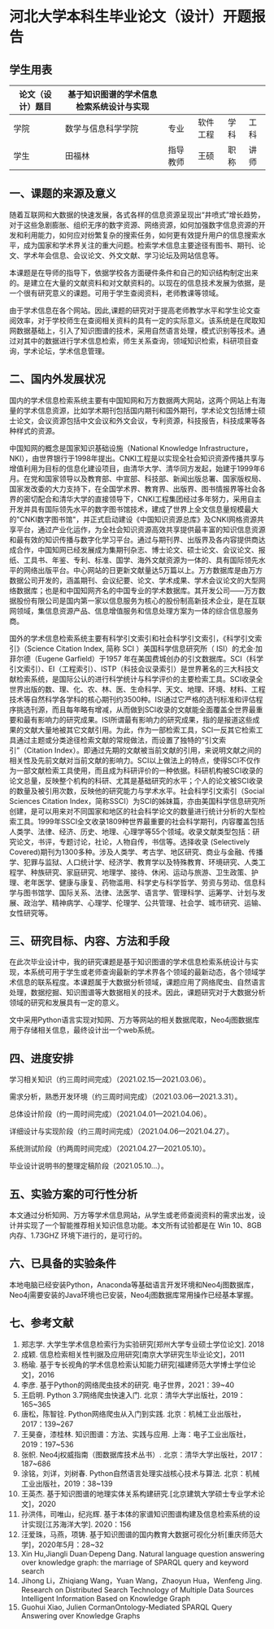 # 河北大学本科生毕业论文（设计）开题报告

## 学生用表

| 论文（设计）题目 | 基于知识图谱的学术信息检索系统设计与实现 |          |          |      |      |
| ---------------- | ---------------------------------------- | -------- | -------- | ---- | ---- |
| 学院             | 数学与信息科学学院                       | 专业     | 软件工程 | 学科 | 工科 |
| 学生             | 田福林                                   | 指导教师 | 王硕     | 职称 | 讲师 |

## 一、课题的来源及意义

随着互联网和大数据的快速发展，各式各样的信息资源呈现出“井喷式”增长趋势，对于这些急剧膨胀、组织无序的数字资源、网络资源，如何加强数字信息资源的开发和利用能力，如何应对纷繁复杂的搜索任务，如何更有效提升用户的信息搜索水平，成为国家和学术界关注的重大问题。检索学术信息主要途径有图书、期刊、论文、学术年会信息、会议论文、外文文献、学习论坛及网站信息等。

本课题是在导师的指导下，依据学校各方面硬件条件和自己的知识结构制定出来的。是建立在大量的文献资料和对文献资料的。以现在的信息技术发展为依据，是一个很有研究意义的课题。可用于学生查阅资料，老师教课等领域。

由于学术信息在各个网站。因此,课题的研究对于提高老师教学水平和学生论文查阅效率，对于学校师生在查阅相关资料的具有一定的实际意义。该系统是在爬取知网数据基础上，引入了知识图谱的技术，采用自然语言处理，模式识别等技术。通过对其中的数据进行学术信息检索，师生关系查询，领域知识检索，科研项目查询，学术论坛，学术信息管理。

## 二、国内外发展状况

国内的学术信息检索系统主要有中国知网和万方数据两大网站，这两个网站上有海量的学术信息资源，比如学术期刊包括国内期刊和国外期刊，学术论文包括博士硕士论文，会议资源包括中文会议和外文会议，专利资源，科技报告，科技成果等各种样式的资源。

中国知网的概念是国家知识基础设施（National Knowledge Infrastructure，NKI），由世界银行于1998年提出。CNKI工程是以实现全社会知识资源传播共享与增值利用为目标的信息化建设项目，由清华大学、清华同方发起，始建于1999年6月。在党和国家领导以及教育部、中宣部、科技部、新闻出版总署、国家版权局、国家发改委的大力支持下，在全国学术界、教育界、出版界、图书情报界等社会各界的密切配合和清华大学的直接领导下，CNKI工程集团经过多年努力，采用自主开发并具有国际领先水平的数字图书馆技术，建成了世界上全文信息量规模最大的"CNKI数字图书馆"，并正式启动建设《中国知识资源总库》及CNKI网格资源共享平台，通过产业化运作，为全社会知识资源高效共享提供最丰富的知识信息资源和最有效的知识传播与数字化学习平台。通过与期刊界、出版界及各内容提供商达成合作，中国知网已经发展成为集期刊杂志、博士论文、硕士论文、会议论文、报纸、工具书、年鉴、专利、标准、国学、海外文献资源为一体的、具有国际领先水平的网络出版平台。中心网站的日更新文献量达5万篇以上。万方数据库是由万方数据公司开发的，涵盖期刊、会议纪要、论文、学术成果、学术会议论文的大型网络数据库；也是和中国知网齐名的中国专业的学术数据库。其开发公司——万方数据股份有限公司是国内第一家以信息服务为核心的股份制高新技术企业，是在互联网领域，集信息资源产品、信息增值服务和信息处理方案为一体的综合信息服务商。

国外的学术信息检索系统主要有科学引文索引和社会科学引文索引，《科学引文索引》（Science Citation Index, 简称 SCI ）美国科学信息研究所（ ISI）的尤金·加菲尔德（Eugene Garfield）于1957 年在美国费城创办的引文数据库。SCI（科学引文索引）、EI（工程索引）、ISTP（科技会议录索引）是世界著名的三大科技文献检索系统，是国际公认的进行科学统计与科学评价的主要检索工具。SCI收录全世界出版的数、理、化、农、林、医、生命科学、天文、地理、环境、材料、工程技术等自然科学各学科的核心期刊约3500种。ISI通过它严格的选刊标准和评估程序挑选刊源，而且每年略有增减，从而做到SCI收录的文献能全面覆盖全世界最重要和最有影响力的研究成果。ISI所谓最有影响力的研究成果，指的是报道这些成果的文献大量地被其它文献引用。为此，作为一部检索工具，SCI一反其它检索工具通过主题或分类途径检索文献的常规做法，而设置了独特的“引文索引”（Citation Index）。即通过先期的文献被当前文献的引用，来说明文献之间的相关性及先前文献对当前文献的影响力。SCI以上做法上的特点，使得SCI不仅作为一部文献检索工具使用，而且成为科研评价的一种依据。科研机构被SCI收录的论文总量，反映整个机构的科研、尤其是基础研究的水平；个人的论文被SCI收录的数量及被引用次数，反映他的研究能力与学术水平。社会科学引文索引（Social Sciences Citation Index，简称SSCI）为SCI的姊妹篇，亦由美国科学信息研究所创建，是可以用来对不同国家和地区的社会科学论文的数量进行统计分析的大型检索工具。1999年SSCI全文收录1809种世界最重要的社会科学期刊，内容覆盖包括人类学、法律、经济、历史、地理、心理学等55个领域。收录文献类型包括：研究论文，书评，专题讨论，社论，人物自传，书信等。选择收录 (Selectively Covered)期刊为1300多种。涉及人类学、考古学、地区研究、商业与金融、传播学、犯罪与监狱、人口统计学、经济学、教育学以及特殊教育、环境研究、人类工程学、种族研究、家庭研究、地理学、接待、休闲、运动与旅游、卫生政策、护理、老年医学、健康与康复、药物滥用、科学史与科学哲学、劳资与劳动、信息科学与图书馆学、国际关系、法律、法医学、语言学、管理科学、运筹学、计划与发展、政治学、精神病学、心理学、伦理学、公共管理、社会学、城市研究、运输、女性研究等。



## 三、研究目标、内容、方法和手段

在此次毕业设计中，我的研究课题是基于知识图谱的学术信息检索系统设计与实现，本系统可用于学生或老师查询最新的学术界各个领域的最新动态，各个领域学术信息的联系程度。本课题属于大数据分析领域，课题应用了网络爬虫、自然语言处理，数据挖掘、知识图谱等大数据相关的技术。因此，课题研究对于大数据分析领域的研究和发展具有一定的意义。

文中采用Python语言实现对知网、万方等网站的相关数据爬取，Neo4j图数据库用于存储相关信息，最终设计出一个web系统。

## 四、进度安排

学习相关知识（约三周时间完成）（2021.02.15—2021.03.06）。

需求分析，熟悉开发环境（约三周时间完成）（2021.03.06—2021.3.31）。

总体设计阶段（约一周时间完成）（2021.04.01—2021.04.06）。

详细设计与实现阶段（约三周时间完成）（2021.04.06—2021.04.27）。

系统测试阶段（约两周时间完成）（2021.04.27—2021.05.10）。

毕业设计说明书的整理定稿阶段（2021.05.10...）。

## 五、实验方案的可行性分析

本文通过分析知网、万方等学术信息网站，从学生或老师查阅资料的需求出发，设计并实现了一个智能推荐相关知识信息功能。本文所有试验都是在 Win 10、8GB内存、1.73GHZ 环境下进行的，是可行的。

## 六、已具备的实验条件

本地电脑已经安装Python，Anaconda等基础语言开发环境和Neo4j图数据库，Neo4j需要安装的Java环境也已安装，Neo4j图数据库常用操作已经基本掌握。

## 七、参考文献

1. 郑志学. 大学生学术信息检索行为实验研究[郑州大学专业硕士学位论文]. 2018
2. 成颖. 信息检索相关性判据及应用研究[南京大学研究生毕业论文]，2011
3. 杨瑜. 基于专长视角的学术信息检索认知能力研究[福建师范大学博士学位论文]，2016
4. 李彦. 基于Python的网络爬虫技术的研究. 电子世界，2021：39~40
5. 王启明. Python 3.7网络爬虫快速入门. 北京：清华大学出版社，2019：165~365
6. 唐松，陈智铨. Python网络爬虫从入门到实践. 北京：机械工业出版社，2017：139~267
7. 王昊奋，漆桂林. 知识图谱：方法、实践与应用.  上海：电子工业出版社，2019：197~536
8. 张帜. Neo4j权威指南（图数据库技术丛书）. 北京：清华大学出版社，2017：187~686
9. 涂铭，刘详，刘树春. Python自然语言处理实战核心技术与算法. 北京：机械工业出版社，2019：38~139
10. 王英杰. 基于知识图谱的地理实体关系构建研究.[北京建筑大学硕士专业学术论文]，2020
11. 孙洪伟，司唯山，纪兆辉. 基于本体的家谱知识图谱构建及信息检索系统的设计实现[江苏海洋大学]. 2020：156
12. 汪爱珠，马燕，项铸. 基于知识图谱的国内教育大数据可视化分析[重庆师范大学]，2020年5月：28~32
13. Xin Hu,Jiangli Duan·Depeng Dang. Natural language question answering over knowledge graph: the marriage of SPARQL query and keyword search
14. Jihong Li，Zhiqiang Wang，Yuan Wang，Zhaoyun Hua，Wenfeng Jing. Research on Distributed Search Technology of Multiple Data Sources Intelligent Information Based on Knowledge Graph
15. Guohui Xiao, Julien CormanOntology-Mediated SPARQL Query Answering over Knowledge Graphs

